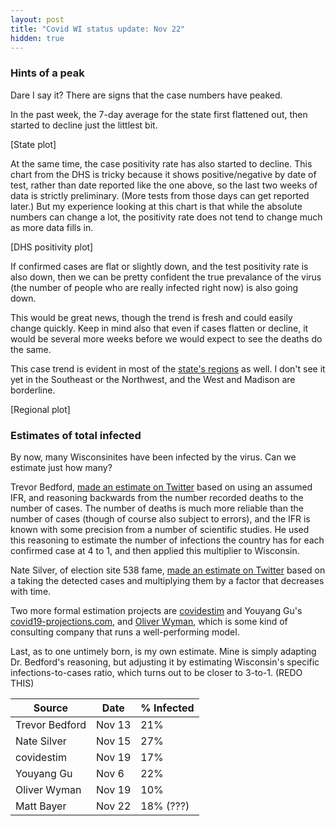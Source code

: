 ```yaml
---
layout: post
title: "Covid WI status update: Nov 22"
hidden: true
---
```


### Hints of a peak
Dare I say it? There are signs that the case numbers have peaked.

In the past week, the 7-day average for the state first flattened out, then started to decline just the littlest bit. 

[State plot]

At the same time, the case positivity rate has also started to decline. This chart from the DHS is tricky because it shows positive/negative by date of test, rather than date reported like the one above, so the last two weeks of data is strictly preliminary. (More tests from those days can get reported later.) But my experience looking at this chart is that while the absolute numbers can change a lot, the positivity rate does not tend to change much as more data fills in. 

[DHS positivity plot]

If confirmed cases are flat or slightly down, and the test positivity rate is also down, then we can be pretty confident the true prevalance of the virus (the number of people who are really infected right now) is also going down.

This would be great news, though the trend is fresh and could easily change quickly. Keep in mind also that even if cases flatten or decline, it would be several more weeks before we would expect to see the deaths do the same.

This case trend is evident in most of the [state's regions](../dashboard-regional.md) as well. I don't see it yet in the Southeast or the Northwest, and the West and Madison are borderline.

[Regional plot]

### Estimates of total infected
By now, many Wisconsinites have been infected by the virus. Can we estimate just how many? 

Trevor Bedford, [made an estimate on Twitter](https://twitter.com/trvrb/status/1327437385395699713?s=20) based on using an assumed IFR, and reasoning backwards from the number recorded deaths to the number of cases. The number of deaths is much more reliable than the number of cases (though of course also subject to errors), and the IFR is known with some precision from a number of scientific studies. He used this reasoning to estimate the number of infections the country has for each confirmed case at 4 to 1, and then applied this multiplier to Wisconsin.

Nate Silver, of election site 538 fame, [made an estimate on Twitter](https://twitter.com/NateSilver538/status/1328057404722999300?s=20) based on a taking the detected cases and multiplying them by a factor that decreases with time.

Two more formal estimation projects are [covidestim](https://covidestim.org/us/WI) and Youyang Gu's [covid19-projections.com](https://covid19-projections.com/infections/us-wi), and [Oliver Wyman](https://pandemicnavigator.oliverwyman.com/forecast?mode=states&region=US_US-WI&panel=baseline), which is some kind of consulting company that runs a well-performing model.

Last, as to one untimely born, is my own estimate. Mine is simply adapting Dr. Bedford's reasoning, but adjusting it by estimating Wisconsin's specific infections-to-cases ratio, which turns out to be closer to 3-to-1. (REDO THIS)


Source | Date | % Infected
------ | ---- | ----------
Trevor Bedford | Nov 13 | 21%
Nate Silver | Nov 15 | 27%
covidestim | Nov 19 | 17%
Youyang Gu | Nov 6  | 22%
Oliver Wyman | Nov 19 | 10%
Matt Bayer | Nov 22 | 18% (???)
